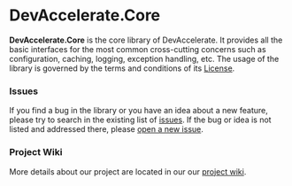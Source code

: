 <h1>DevAccelerate.Core</h1>

<strong>DevAccelerate.Core</strong> is the core library of DevAccelerate. It provides all the basic interfaces for the most common cross-cutting concerns such as configuration, caching, logging, exception handling, etc. The usage of the library is governed by the terms and conditions of its <a href="https://github.com/devaccelerate/core/blob/master/LICENSE">License</a>.

<h3>Issues</h3>

If you find a bug in the library or you have an idea about a new feature, please try to search in the existing list of <a href="https://github.com/devaccelerate/core/issues">issues</a>. If the bug or idea is not listed and addressed there, please <a href="https://github.com/devaccelerate/core/issues/new">open a new issue</a>.

<h3>Project Wiki</h3>

More details about our project are located in our our <a href="https://github.com/devaccelerate/core/wiki">project wiki</a>.
